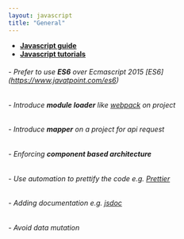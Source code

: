```yaml
---
layout: javascript
title: "General"
---
```


- **[Javascript guide](https://google.github.io/styleguide/jsguide.html)**
- **[Javascript tutorials](https://javascript.info/)**


###### - Prefer to use **ES6** over Ecmascript 2015 [ES6] (https://www.javatpoint.com/es6)
###### - Introduce **module loader** like [webpack](https://webpack.js.org/) on project
###### - Introduce **mapper** on a project for api request
###### - Enforcing **component based architecture**
###### - Use automation to prettify the code e.g. [Prettier](https://prettier.io/)
###### - Adding documentation e.g. [jsdoc](http://usejsdoc.org/)
###### - Avoid data mutation

